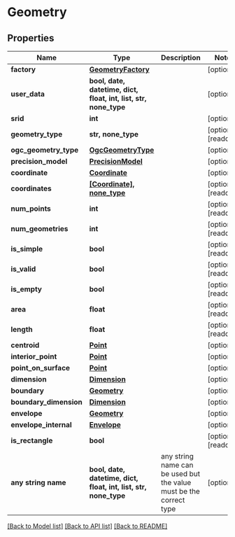# Geometry


## Properties
Name | Type | Description | Notes
------------ | ------------- | ------------- | -------------
**factory** | [**GeometryFactory**](GeometryFactory.md) |  | [optional] 
**user_data** | **bool, date, datetime, dict, float, int, list, str, none_type** |  | [optional] 
**srid** | **int** |  | [optional] 
**geometry_type** | **str, none_type** |  | [optional] [readonly] 
**ogc_geometry_type** | [**OgcGeometryType**](OgcGeometryType.md) |  | [optional] 
**precision_model** | [**PrecisionModel**](PrecisionModel.md) |  | [optional] 
**coordinate** | [**Coordinate**](Coordinate.md) |  | [optional] 
**coordinates** | [**[Coordinate], none_type**](Coordinate.md) |  | [optional] [readonly] 
**num_points** | **int** |  | [optional] [readonly] 
**num_geometries** | **int** |  | [optional] [readonly] 
**is_simple** | **bool** |  | [optional] [readonly] 
**is_valid** | **bool** |  | [optional] [readonly] 
**is_empty** | **bool** |  | [optional] [readonly] 
**area** | **float** |  | [optional] [readonly] 
**length** | **float** |  | [optional] [readonly] 
**centroid** | [**Point**](Point.md) |  | [optional] 
**interior_point** | [**Point**](Point.md) |  | [optional] 
**point_on_surface** | [**Point**](Point.md) |  | [optional] 
**dimension** | [**Dimension**](Dimension.md) |  | [optional] 
**boundary** | [**Geometry**](Geometry.md) |  | [optional] 
**boundary_dimension** | [**Dimension**](Dimension.md) |  | [optional] 
**envelope** | [**Geometry**](Geometry.md) |  | [optional] 
**envelope_internal** | [**Envelope**](Envelope.md) |  | [optional] 
**is_rectangle** | **bool** |  | [optional] [readonly] 
**any string name** | **bool, date, datetime, dict, float, int, list, str, none_type** | any string name can be used but the value must be the correct type | [optional]

[[Back to Model list]](../README.md#documentation-for-models) [[Back to API list]](../README.md#documentation-for-api-endpoints) [[Back to README]](../README.md)


